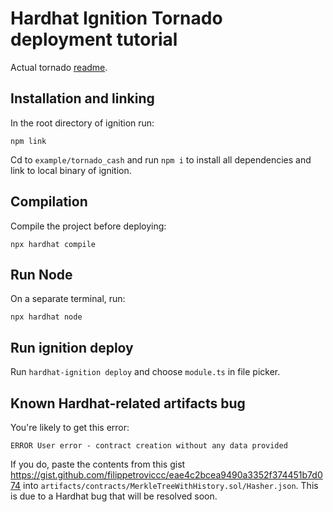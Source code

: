 # Hardhat Ignition Tornado deployment tutorial

Actual tornado [readme](./READMEE.md).

## Installation and linking

In the root directory of ignition run:

```
npm link
```

Cd to `example/tornado_cash` and run `npm i` to install all dependencies and link to local
binary of ignition.

## Compilation

Compile the project before deploying:

```
npx hardhat compile
```

## Run Node

On a separate terminal, run:

```
npx hardhat node
```

## Run ignition deploy

Run `hardhat-ignition deploy` and choose `module.ts` in file picker.

## Known Hardhat-related artifacts bug

You're likely to get this error:

```
ERROR User error - contract creation without any data provided
```
If you do, paste the contents from this gist https://gist.github.com/filippetroviccc/eae4c2bcea9490a3352f374451b7d074 into `artifacts/contracts/MerkleTreeWithHistory.sol/Hasher.json`.
This is due to a Hardhat bug that will be resolved soon.


